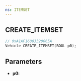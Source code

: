 ```yaml
---
ns: ITEMSET
---
```

## CREATE_ITEMSET

```c
// 0xA1AF16083320065A
Vehicle CREATE_ITEMSET(BOOL p0);
```

## Parameters
* **p0**:
